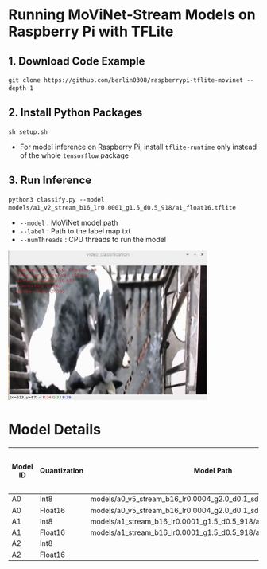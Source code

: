 #  Running MoViNet-Stream Models on Raspberry Pi with TFLite


## 1. Download Code Example

```
git clone https://github.com/berlin0308/raspberrypi-tflite-movinet --depth 1
```

## 2. Install Python Packages

```
sh setup.sh
```

+ For model inference on Raspberry Pi, install ```tflite-runtime``` only instead of the whole ```tensorflow``` package

## 3. Run Inference

```
python3 classify.py --model models/a1_v2_stream_b16_lr0.0001_g1.5_d0.5_918/a1_float16.tflite
```

+ ```--model``` : MoViNet model path
+ ```--label``` : Path to the label map txt
+ ```--numThreads``` : CPU threads to run the model

<img src="display.jpg" style="width:400px;height:300px;">

# Model Details

| Model ID | Quantization | Model Path | Latency (RPi4 / 64-bit / 4-thread) | F1-score |
|----------|--------------|------------|---------------------------|----------|
| A0 | Int8 | models/a0_v5_stream_b16_lr0.0004_g2.0_d0.1_sd0.0_92/a0_int8.tflite | 35 ms | 0.312 |
| A0 | Float16 | models/a0_v5_stream_b16_lr0.0004_g2.0_d0.1_sd0.0_92/a0_float16.tflite | 47 ms | 0.916 |
| A1 | Int8 | models/a1_stream_b16_lr0.0001_g1.5_d0.5_918/a1_int8.tflite | 49 ms | 0.579 |
| A1 | Float16 | models/a1_stream_b16_lr0.0001_g1.5_d0.5_918/a1_float16.tflite | 98 ms | 0.918 |
| A2 | Int8 |  | 78 ms | 0.764 |
| A2 | Float16 |  | 154 ms | 0.929 |
